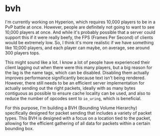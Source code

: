 # bvh


I'm currently working on Hyperion, which requires 10,000 players to be in a PvP battle at once. However, people are definitely not going to want to see 10,000 players at once. And while it's probably possible that a server could support this if it were really beefy, the FPS (Frames Per Second) of clients would be extremely low. So, I think it's more realistic if we have something like 10,000 players, and each player can maybe, on average, see around 300 players tops.

This might sound like a lot.
I know a lot of people have experienced their client lagging out when there were this many players,
but a big reason for the lag is the name tags, which can be disabled.
Disabling them actually improves performance significantly because text isn't being rendered.
However, there still needs to be an efficient server implementation for actually sending out the right packets,
ideally with as many bytes contiguous as possible to ensure cache locality can be used,
and also to reduce the number of opcodes sent to `io_uring`, which is beneficial.

For this purpose, I'm building a BVH (Bounding Volume Hierarchy) specifically designed for packet sending that includes a variety of packet types. This BVH is designed with a focus on a location tied to the packet, allowing for the efficient gathering of all data for packets within a certain bounding box.